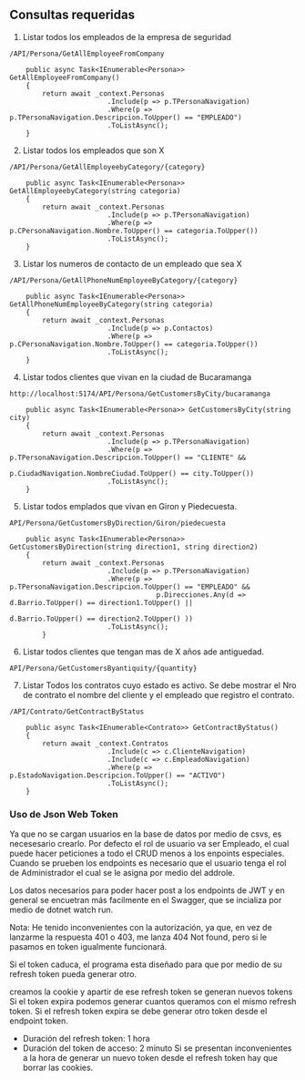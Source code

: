 ## Consultas requeridas
1) Listar todos los empleados de la empresa de seguridad
```
/API/Persona/GetAllEmployeeFromCompany
```

```
    public async Task<IEnumerable<Persona>> GetAllEmployeeFromCompany()
    {
        return await _context.Personas 
                        .Include(p => p.TPersonaNavigation)   
                        .Where(p => p.TPersonaNavigation.Descripcion.ToUpper() == "EMPLEADO")
                        .ToListAsync();
    }
```

2) Listar todos los empleados que son X
```
/API/Persona/GetAllEmployeebyCategory/{category}
```
```
    public async Task<IEnumerable<Persona>> GetAllEmployeebyCategory(string categoria)
    {
        return await _context.Personas 
                        .Include(p => p.TPersonaNavigation)   
                        .Where(p => p.CPersonaNavigation.Nombre.ToUpper() == categoria.ToUpper())
                        .ToListAsync();
    }
```
3) Listar los numeros de contacto  de un empleado que sea X
```
/API/Persona/GetAllPhoneNumEmployeeByCategory/{category}
```
```
    public async Task<IEnumerable<Persona>> GetAllPhoneNumEmployeeByCategory(string categoria)
    {
        return await _context.Personas 
                        .Include(p => p.Contactos)   
                        .Where(p => p.CPersonaNavigation.Nombre.ToUpper() == categoria.ToUpper())
                        .ToListAsync();
    }
```
4) Listar todos clientes que vivan en la ciudad de Bucaramanga
```
http://localhost:5174/API/Persona/GetCustomersByCity/bucaramanga
```
```
    public async Task<IEnumerable<Persona>> GetCustomersByCity(string city)
    {
        return await _context.Personas 
                        .Include(p => p.TPersonaNavigation)   
                        .Where(p => p.TPersonaNavigation.Descripcion.ToUpper() == "CLIENTE" &&
                                    p.CiudadNavigation.NombreCiudad.ToUpper() == city.ToUpper())
                        .ToListAsync();
    }
```

5) Listar todos emplados que vivan en Giron y Piedecuesta.
```
API/Persona/GetCustomersByDirection/Giron/piedecuesta
```
```
    public async Task<IEnumerable<Persona>> GetCustomersByDirection(string direction1, string direction2)
    {
        return await _context.Personas 
                        .Include(p => p.TPersonaNavigation)   
                        .Where(p => p.TPersonaNavigation.Descripcion.ToUpper() == "EMPLEADO" &&
                                    p.Direcciones.Any(d => d.Barrio.ToUpper() == direction1.ToUpper() ||
                                                           d.Barrio.ToUpper() == direction2.ToUpper() ))
                        .ToListAsync();
        }
```
6) Listar todos clientes que tengan mas de X años ade antiguedad.
```
API/Persona/GetCustomersByantiquity/{quantity}
```
7) Listar Todos los contratos cuyo estado es activo. Se debe mostrar el Nro de contrato el nombre del cliente y el empleado que registro el contrato.
```
/API/Contrato/GetContractByStatus
```
```
    public async Task<IEnumerable<Contrato>> GetContractByStatus()
    {
        return await _context.Contratos 
                        .Include(c => c.ClienteNavigation)
                        .Include(c => c.EmpleadoNavigation)
                        .Where(p => p.EstadoNavigation.Descripcion.ToUpper() == "ACTIVO")
                        .ToListAsync();
    }
```


### Uso de Json Web Token
Ya que no se cargan usuarios en la base de datos por medio de csvs, es necesesario crearlo. Por defecto el rol de usuario va ser Empleado, el cual puede hacer peticiones a todo el CRUD menos a los enpoints especiales. Cuando se prueben los endpoints es necesario que el usuario tenga el rol de Administrador el cual se le asigna por medio del addrole.

Los datos necesarios para poder hacer post a los endpoints de JWT y en general se encuetran más facilmente en el Swagger, que se incializa por medio de dotnet watch run.

Nota: He tenido inconvenientes con la autorización, ya que, en vez de lanzarme la respuesta 401 o 403, me lanza 404 Not found, pero si le pasamos en token igualmente funcionará.

Si el token caduca, el programa esta diseñado para que por medio de su refresh token pueda generar otro.

creamos la cookie y apartir de ese refresh token se generan nuevos tokens
Si el token expira podemos generar cuantos queramos con el mismo refresh token. Si el refresh token expira se debe generar otro token desde el endpoint token.

- Duración del refresh token: 1 hora
- Duración del token de acceso: 2 minuto
Si se presentan inconvenientes a la hora de generar un nuevo token desde el refresh token hay que borrar las cookies.
